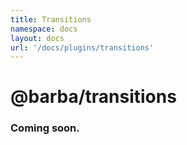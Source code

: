 ```yaml
---
title: Transitions
namespace: docs
layout: docs
url: '/docs/plugins/transitions'
---
```


# @barba/transitions

### Coming soon.
